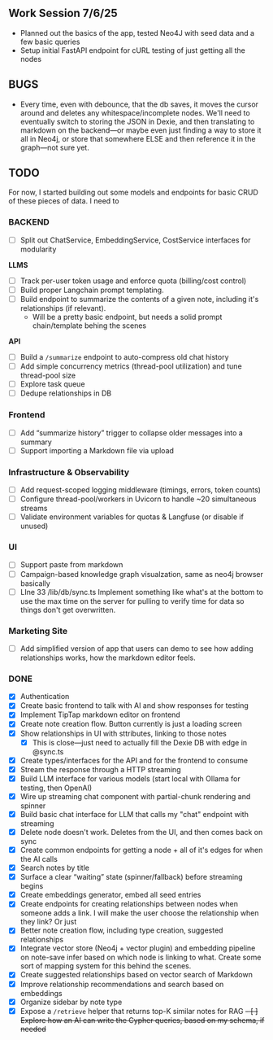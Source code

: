 ## Work Session 7/6/25
- Planned out the basics of the app, tested Neo4J with seed data and a few basic queries
- Setup initial FastAPI endpoint for cURL testing of just getting all the nodes

## BUGS
- Every time, even with debounce, that the db saves, it moves the cursor around and deletes any whitespace/incomplete nodes. We'll need to eventually switch to storing the JSON in Dexie, and then translating to markdown on the backend—or maybe even just finding a way to store it all in Neo4j, or store that somewhere ELSE and then reference it in the graph—not sure yet.



## TODO

For now, I started building out some models and endpoints for basic CRUD of these pieces of data. I need to 

### BACKEND

- [ ] Split out ChatService, EmbeddingService, CostService interfaces for modularity  

**LLMS**
- [ ] Track per-user token usage and enforce quota (billing/cost control) 
- [ ] Build proper Langchain prompt templating. 
- [ ] Build endpoint to summarize the contents of a given note, including it's relationships (if relevant). 
  - Will be a pretty basic endpoint, but needs a solid prompt chain/template behing the scenes

**API**
- [ ] Build a `/summarize` endpoint to auto-compress old chat history
- [ ] Add simple concurrency metrics (thread-pool utilization) and tune thread-pool size  
- [ ] Explore task queue
- [ ] Dedupe relationships in DB

### Frontend
- [ ] Add “summarize history” trigger to collapse older messages into a summary  
- [ ] Support importing a Markdown file via upload

### Infrastructure & Observability
- [ ] Add request-scoped logging middleware (timings, errors, token counts)  
- [ ] Configure thread-pool/workers in Uvicorn to handle ~20 simultaneous streams  
- [ ] Validate environment variables for quotas & Langfuse (or disable if unused)  

### UI
- [ ] Support paste from markdown
- [ ] Campaign-based knowledge graph visualzation, same as neo4j browser basically
- [ ] LIne 33 /lib/db/sync.ts Implement something like what's at the bottom to use the max time on the server for pulling to verify time for data so things don't get overwritten.

### Marketing Site
- [ ] Add simplified version of app that users can demo to see how adding relationships works, how the markdown editor feels.

### DONE
- [x] Authentication
- [x] Create basic frontend to talk with AI and show responses for testing
- [x] Implement TipTap markdown editor on frontend
- [x] Create note creation flow. Button currently is just a loading screen
- [x] Show relationships in UI with sttributes, linking to those notes
  - [x] This is close—just need to actually fill the Dexie DB with edge in @sync.ts
- [x] Create types/interfaces for the API and for the frontend to consume
- [x] Stream the response through a HTTP streaming
- [x] Build LLM interface for various models (start local with Ollama for testing, then OpenAI)
- [x] Wire up streaming chat component with partial-chunk rendering and spinner  
- [x] Build basic chat interface for LLM that calls my "chat" endpoint with streaming
- [x] Delete node doesn't work. Deletes from the UI, and then comes back on sync
- [x] Create common endpoints for getting a node + all of it's edges for when the AI calls
- [x] Search notes by title
- [x] Surface a clear “waiting” state (spinner/fallback) before streaming begins  
- [x] Create embeddings generator, embed all seed entries
- [x] Create endpoints for creating relationships between nodes when someone adds a link. I will make the user choose the relationship when they link? Or just 
- [x] Better note creation flow, including type creation, suggested relationships
- [x] Integrate vector store (Neo4j + vector plugin) and embedding pipeline on note-save  infer based on which node is linking to what. Create some sort of mapping system for this behind the scenes.
- [x] Create suggested relationships based on vector search of Markdown
- [x] Improve relationship recommendations and search based on embeddings
- [x] Organize sidebar by note type
- [x] Expose a `/retrieve` helper that returns top-K similar notes for RAG 
~~- [ ] Explore how an AI can write the Cypher queries, based on my schema, if needed~~
